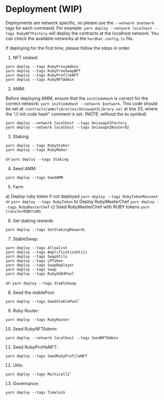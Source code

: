 # Deployment (WIP)

Deployments are network specific, so please use the `--network $network` tags for each command. For example: `yarn deploy --network localhost --tags RubyNFTFactory` will deploy the contracts at the localhost network. You can check the available networks at the `hardhat.config.ts` file.

If deploying for the first time, please follow the steps in order.

1. NFT related:

```
yarn deploy --tags RubyProxyAdmin
yarn deploy --tags RubyFreeSwapNFT
yarn deploy --tags RubyProfileNFT
yarn deploy --tags RubyNFTAdmin
```

2. AMM:

Before deploying AMM, ensure that the `initCodeHash` is correct for the correct network: `yarn initCodeHash --network $network`.
This code should be set at: `contracts/amm/libraries/UniswapV2Library.sol` at line 33, where the "// init code hash" comment is set. (NOTE: without the `0x` symbol)

```
yarn deploy --network localhost --tags UniswapV2Factory
yarn deploy --network localhost --tags UniswapV2Router02
```


3. Staking:

```
yarn deploy --tags RubyStaker
yarn deploy --tags RubyMaker
```

or `yarn deploy --tags Staking`

4. Seed AMM:

```
yarn deploy --tags SeedAMM
```

5. Farm

a) Deploy ruby token if not deployed `yarn deploy --tags RubyTokenMainnet` or `yarn deploy --tags RubyToken`
b) Deploy RubyMasterChef `yarn deploy --tags RubyMasterChef`
c) Seed RubyMasterChef with RUBY tokens `yarn transferRUBYtoMS`

6. Set staking rewards

```
yarn deploy --tags SetStakingRewards
```

7. StableSwap:

```
yarn deploy --tags Allowlist
yarn deploy --tags AmplificationUtils
yarn deploy --tags SwapUtils
yarn deploy --tags LPToken
yarn deploy --tags SwapDeployer
yarn deploy --tags Swap
yarn deploy --tags RubyUSD4Pool
```

or: `yarn deploy --tags StableSwap`

8. Seed the stablePool:

```
yarn deploy --tags SeedStablePool`
```

9. Ruby Router:

```
yarn deploy --tags RubyRouter
```

10. Seed RubyNFTAdmin:

```
yarn deploy --network localhost --tags SeedNFTAdmin
```

11. Seed RubyProfileNFT:

```
yarn deploy --tags SeedRubyProfileNFT
```

12. Utils:

```
yarn deploy --tags Multicall2`
```

13. Governance:

```
yarn deploy --tags Timelock
```

